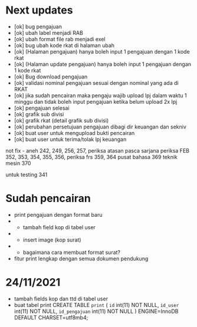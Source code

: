 # Next updates

- [ok] bug pengajuan
- [ok] ubah label menjadi RAB
- [ok] ubah format file rab menjadi exel
- [ok] bug ubah kode rkat di halaman ubah
- [ok] (Halaman pengajuan) hanya boleh input 1 pengajuan dengan 1 kode rkat
- [ok] (Halaman update pengajuan) hanya boleh input 1 pengajuan dengan 1 kode rkat
- [ok] Bug download pengajuan
- [ok] validasi nominal pengajuan sesuai dengan nominal yang ada di RKAT
- [ok] jika sudah pencairan maka pengaju wajib upload lpj dalam waktu 1 minggu dan tidak boleh input pengajuan ketika belum upload 2x lpj
- [ok] pengajuan selesai
- [ok] grafik sub divisi
- [ok] grafik rkat (detail grafik sub divisi)
- [ok] perubahan persetujuan pengajuan dibagi dir keuangan dan sekniv
- [ok] buat user untuk mengupload bukti pencairan
- [ok] buat user untuk terima/tolak lpj keuangan

not fix - aneh 242, 249, 256, 257,
periksa atasan pasca sarjana
periksa FEB 352, 353, 354, 355, 356,
periksa frs 359, 364
pusat bahasa 369
teknik mesin 370

untuk testing 341

# Sudah pencairan

- print pengajuan dengan format baru
- - tambah field kop di tabel user
- - insert image (kop surat)
- - bagaimana cara membuat format surat?
- fitur print lengkap dengan semua dokumen pendukung

# 24/11/2021
- tambah fields kop dan ttd di tabel user
- buat tabel print
CREATE TABLE `print` (
  `id` int(11) NOT NULL,
  `id_user` int(11) NOT NULL,
  `id_pengajuan` int(11) NOT NULL
) ENGINE=InnoDB DEFAULT CHARSET=utf8mb4;

